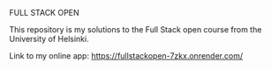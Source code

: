 FULL STACK OPEN

This repository is my solutions to the Full Stack open course from the University of Helsinki.

Link to my online app: https://fullstackopen-7zkx.onrender.com/
